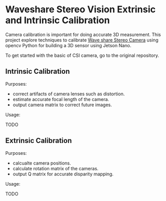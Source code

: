 # Waveshare Stereo Vision Extrinsic and Intrinsic Calibration


Camera calibration is important for doing accurate 3D measurement. 
This project explore techniques to calibrate [Wave share Stereo Camera](https://www.waveshare.com/wiki/IMX219-83_Stereo_Camera) using opencv Python for building a 3D sensor using Jetson Nano.

To get started with the basic of CSI camera, go to the original repository.

## Intrinsic Calibration

Purposes:

* correct artifacts of camera lenses such as distortion.
* estimate accurate focal length of the camera.
* output camera matrix to correct future images. 

Usage:

TODO

## Extrinsic Calibration

Purposes:

* calcualte camera positions.
* calculate rotation matrix of the cameras.
* output Q matrix for accurate disparity mapping.
  
Usage:

TODO
